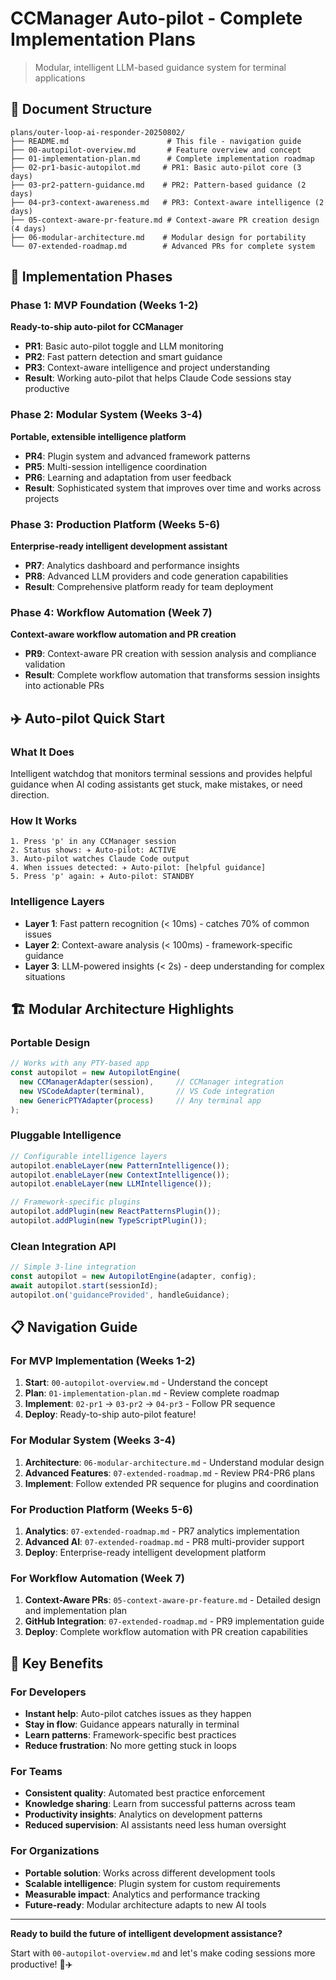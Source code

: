 # CCManager Auto-pilot - Complete Implementation Plans

> Modular, intelligent LLM-based guidance system for terminal applications

## 📁 Document Structure

```
plans/outer-loop-ai-responder-20250802/
├── README.md                      # This file - navigation guide
├── 00-autopilot-overview.md       # Feature overview and concept
├── 01-implementation-plan.md      # Complete implementation roadmap
├── 02-pr1-basic-autopilot.md     # PR1: Basic auto-pilot core (3 days)
├── 03-pr2-pattern-guidance.md    # PR2: Pattern-based guidance (2 days)
├── 04-pr3-context-awareness.md   # PR3: Context-aware intelligence (2 days)
├── 05-context-aware-pr-feature.md # Context-aware PR creation design (4 days)
├── 06-modular-architecture.md    # Modular design for portability
└── 07-extended-roadmap.md        # Advanced PRs for complete system
```

## 🚀 Implementation Phases

### **Phase 1: MVP Foundation** (Weeks 1-2) 
**Ready-to-ship auto-pilot for CCManager**

- **PR1**: Basic auto-pilot toggle and LLM monitoring
- **PR2**: Fast pattern detection and smart guidance  
- **PR3**: Context-aware intelligence and project understanding
- **Result**: Working auto-pilot that helps Claude Code sessions stay productive

### **Phase 2: Modular System** (Weeks 3-4)
**Portable, extensible intelligence platform**

- **PR4**: Plugin system and advanced framework patterns
- **PR5**: Multi-session intelligence coordination
- **PR6**: Learning and adaptation from user feedback  
- **Result**: Sophisticated system that improves over time and works across projects

### **Phase 3: Production Platform** (Weeks 5-6)
**Enterprise-ready intelligent development assistant**

- **PR7**: Analytics dashboard and performance insights
- **PR8**: Advanced LLM providers and code generation capabilities
- **Result**: Comprehensive platform ready for team deployment

### **Phase 4: Workflow Automation** (Week 7)
**Context-aware workflow automation and PR creation**

- **PR9**: Context-aware PR creation with session analysis and compliance validation
- **Result**: Complete workflow automation that transforms session insights into actionable PRs

## ✈️ Auto-pilot Quick Start

### **What It Does**
Intelligent watchdog that monitors terminal sessions and provides helpful guidance when AI coding assistants get stuck, make mistakes, or need direction.

### **How It Works**
```
1. Press 'p' in any CCManager session
2. Status shows: ✈️ Auto-pilot: ACTIVE  
3. Auto-pilot watches Claude Code output
4. When issues detected: ✈️ Auto-pilot: [helpful guidance]
5. Press 'p' again: ✈️ Auto-pilot: STANDBY
```

### **Intelligence Layers**
- **Layer 1**: Fast pattern recognition (< 10ms) - catches 70% of common issues
- **Layer 2**: Context-aware analysis (< 100ms) - framework-specific guidance  
- **Layer 3**: LLM-powered insights (< 2s) - deep understanding for complex situations

## 🏗 Modular Architecture Highlights

### **Portable Design**
```typescript
// Works with any PTY-based app
const autopilot = new AutopilotEngine(
  new CCManagerAdapter(session),     // CCManager integration
  new VSCodeAdapter(terminal),       // VS Code integration  
  new GenericPTYAdapter(process)     // Any terminal app
);
```

### **Pluggable Intelligence**
```typescript
// Configurable intelligence layers
autopilot.enableLayer(new PatternIntelligence());
autopilot.enableLayer(new ContextIntelligence());
autopilot.enableLayer(new LLMIntelligence());

// Framework-specific plugins
autopilot.addPlugin(new ReactPatternsPlugin());
autopilot.addPlugin(new TypeScriptPlugin());
```

### **Clean Integration API**
```typescript
// Simple 3-line integration
const autopilot = new AutopilotEngine(adapter, config);
await autopilot.start(sessionId);
autopilot.on('guidanceProvided', handleGuidance);
```

## 📋 Navigation Guide

### **For MVP Implementation** (Weeks 1-2)
1. **Start**: `00-autopilot-overview.md` - Understand the concept
2. **Plan**: `01-implementation-plan.md` - Review complete roadmap  
3. **Implement**: `02-pr1` → `03-pr2` → `04-pr3` - Follow PR sequence
4. **Deploy**: Ready-to-ship auto-pilot feature!

### **For Modular System** (Weeks 3-4)
1. **Architecture**: `06-modular-architecture.md` - Understand modular design
2. **Advanced Features**: `07-extended-roadmap.md` - Review PR4-PR6 plans
3. **Implement**: Follow extended PR sequence for plugins and coordination

### **For Production Platform** (Weeks 5-6)  
1. **Analytics**: `07-extended-roadmap.md` - PR7 analytics implementation
2. **Advanced AI**: `07-extended-roadmap.md` - PR8 multi-provider support
3. **Deploy**: Enterprise-ready intelligent development platform

### **For Workflow Automation** (Week 7)
1. **Context-Aware PRs**: `05-context-aware-pr-feature.md` - Detailed design and implementation plan
2. **GitHub Integration**: `07-extended-roadmap.md` - PR9 implementation guide
3. **Deploy**: Complete workflow automation with PR creation capabilities

## 🎯 Key Benefits

### **For Developers**
- **Instant help**: Auto-pilot catches issues as they happen
- **Stay in flow**: Guidance appears naturally in terminal
- **Learn patterns**: Framework-specific best practices
- **Reduce frustration**: No more getting stuck in loops

### **For Teams**  
- **Consistent quality**: Automated best practice enforcement
- **Knowledge sharing**: Learn from successful patterns across team
- **Productivity insights**: Analytics on development patterns
- **Reduced supervision**: AI assistants need less human oversight

### **For Organizations**
- **Portable solution**: Works across different development tools
- **Scalable intelligence**: Plugin system for custom requirements  
- **Measurable impact**: Analytics and performance tracking
- **Future-ready**: Modular architecture adapts to new AI tools

---

**Ready to build the future of intelligent development assistance?** 

Start with `00-autopilot-overview.md` and let's make coding sessions more productive! 🚀✈️